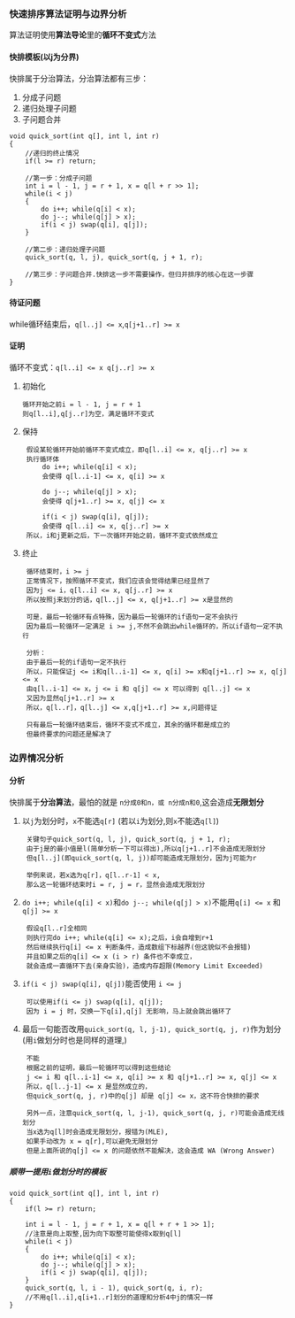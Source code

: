 ### 快速排序算法证明与边界分析

算法证明使用**算法导论**里的**循环不变式**方法



#### 快排模板(以j为分界)

快排属于分治算法，分治算法都有三步：
1. 分成子问题       
2. 递归处理子问题   
3. 子问题合并       
```
void quick_sort(int q[], int l, int r)
{
    //递归的终止情况
    if(l >= r) return;
    
    //第一步：分成子问题
    int i = l - 1, j = r + 1, x = q[l + r >> 1];
    while(i < j)
    {
        do i++; while(q[i] < x);
        do j--; while(q[j] > x);
        if(i < j) swap(q[i], q[j]);
    }
    
    //第二步：递归处理子问题
    quick_sort(q, l, j), quick_sort(q, j + 1, r);
    
    //第三步：子问题合并.快排这一步不需要操作，但归并排序的核心在这一步骤
}
```



#### 待证问题

while循环结束后，`q[l..j] <= x`,`q[j+1..r] >= x`



#### 证明

循环不变式：`q[l..i] <= x q[j..r] >= x`
1. 初始化

    ```
    循环开始之前i = l - 1, j = r + 1
    则q[l..i],q[j..r]为空，满足循环不变式
    ```
    
2. 保持

        假设某轮循环开始前循环不变式成立，即q[l..i] <= x, q[j..r] >= x
        执行循环体
            do i++; while(q[i] < x);
            会使得 q[l..i-1] <= x, q[i] >= x
        
            do j--; while(q[j] > x);
            会使得 q[j+1..r] >= x, q[j] <= x
        
            if(i < j) swap(q[i], q[j]);
            会使得 q[l..i] <= x, q[j..r] >= x
        所以，i和j更新之后，下一次循环开始之前，循环不变式依然成立

3. 终止

        循环结束时，i >= j
        正常情况下，按照循环不变式，我们应该会觉得结果已经显然了
        因为j <= i，q[l..i] <= x, q[j..r] >= x
        所以按照j来划分的话，q[l..j] <= x, q[j+1..r] >= x是显然的
        
        可是，最后一轮循环有点特殊，因为最后一轮循环的if语句一定不会执行
        因为最后一轮循环一定满足 i >= j,不然不会跳出while循环的，所以if语句一定不执行
        
        分析：
        由于最后一轮的if语句一定不执行
        所以，只能保证j <= i和q[l..i-1] <= x, q[i] >= x和q[j+1..r] >= x, q[j] <= x
        由q[l..i-1] <= x，j <= i 和 q[j] <= x 可以得到 q[l..j] <= x
        又因为显然q[j+1..r] >= x
        所以，q[l..r]，q[l..j] <= x,q[j+1..r] >= x,问题得证
        
        只有最后一轮循环结束后，循环不变式不成立，其余的循环都是成立的
        但最终要求的问题还是解决了



### 边界情况分析

#### 分析
快排属于**分治算法**，最怕的就是 `n分成0和n，或 n分成n和0`,这会造成**无限划分**



1. 以`j`为划分时，`x`不能选`q[r]` (若以`i`为划分,则`x`不能选`q[l]`)

        关键句子quick_sort(q, l, j), quick_sort(q, j + 1, r);
        由于j是的最小值是l(简单分析一下可以得出),所以q[j+1..r]不会造成无限划分
        但q[l..j](即quick_sort(q, l, j))却可能造成无限划分，因为j可能为r
        
        举例来说，若x选为q[r]，q[l..r-1] < x,
        那么这一轮循环结束时i = r, j = r，显然会造成无限划分
    

2. `do i++; while(q[i] < x)`和`do j--; while(q[j] > x)`不能用`q[i] <= x` 和 `q[j] >= x`

        假设q[l..r]全相同
        则执行完do i++; while(q[i] <= x);之后，i会自增到r+1
        然后继续执行q[i] <= x 判断条件，造成数组下标越界(但这貌似不会报错)
        并且如果之后的q[i] <= x (i > r) 条件也不幸成立，
        就会造成一直循环下去(亲身实验)，造成内存超限(Memory Limit Exceeded)
    

3. `if(i < j) swap(q[i], q[j])`能否使用 `i <= j`

        可以使用if(i <= j) swap(q[i], q[j]);
        因为 i = j 时，交换一下q[i],q[j] 无影响，马上就会跳出循环了
    

4. 最后一句能否改用`quick_sort(q, l, j-1), quick_sort(q, j, r)`作为划分(用`i`做划分时也是同样的道理,) 

        不能
        根据之前的证明，最后一轮循环可以得到这些结论
        j <= i 和 q[l..i-1] <= x, q[i] >= x 和 q[j+1..r] >= x, q[j] <= x
        所以，q[l..j-1] <= x 是显然成立的，
        但quick_sort(q, j, r)中的q[j] 却是 q[j] <= x，这不符合快排的要求
        
        另外一点，注意quick_sort(q, l, j-1), quick_sort(q, j, r)可能会造成无线划分
        当x选为q[l]时会造成无限划分，报错为(MLE),
        如果手动改为 x = q[r],可以避免无限划分
        但是上面所说的q[j] <= x 的问题依然不能解决，这会造成 WA (Wrong Answer)



##### 顺带一提用`i`做划分时的模板

```
void quick_sort(int q[], int l, int r)
{
    if(l >= r) return;

    int i = l - 1, j = r + 1, x = q[l + r + 1 >> 1];
    //注意是向上取整,因为向下取整可能使得x取到q[l]
    while(i < j)
    {
        do i++; while(q[i] < x);
        do j--; while(q[j] > x);
        if(i < j) swap(q[i], q[j]);
    }
    quick_sort(q, l, i - 1), quick_sort(q, i, r);
    //不用q[l..i],q[i+1..r]划分的道理和分析4中j的情况一样
}
```